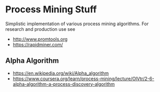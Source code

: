 # Process Mining Stuff

Simplistic implementation of various process mining algorithms. For research and production use see
* http://www.promtools.org
* https://rapidminer.com/

## Alpha Algorithm
* https://en.wikipedia.org/wiki/Alpha_algorithm
* https://www.coursera.org/learn/process-mining/lecture/OlVtr/2-6-alpha-algorithm-a-process-discovery-algorithm

